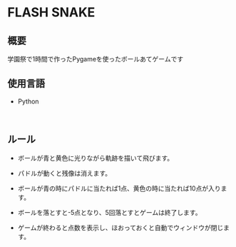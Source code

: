 # FLASH SNAKE

## 概要

学園祭で1時間で作ったPygameを使ったボールあてゲームです

## 使用言語

 - Python
<br>

## ルール

- ボールが青と黄色に光りながら軌跡を描いて飛びます。

- パドルが動くと残像は消えます。
- ボールが青の時にパドルに当たれば1点、黄色の時に当たれば10点が入ります。
- ボールを落とすと-5点となり、5回落とすとゲームは終了します。

- ゲームが終わると点数を表示し、ほおっておくと自動でウィンドウが閉じます。